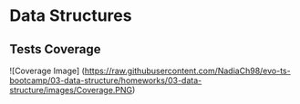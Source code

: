 # Data Structures

## Tests Coverage

![Coverage Image]
(https://raw.githubusercontent.com/NadiaCh98/evo-ts-bootcamp/03-data-structure/homeworks/03-data-structure/images/Coverage.PNG)